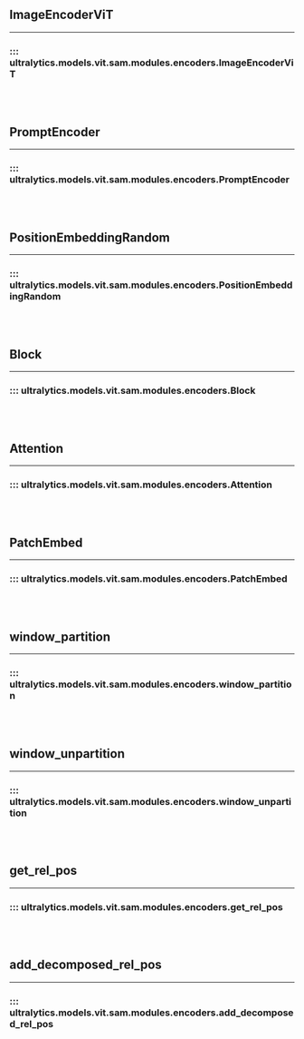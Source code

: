## ImageEncoderViT
---
### ::: ultralytics.models.vit.sam.modules.encoders.ImageEncoderViT
<br><br>

## PromptEncoder
---
### ::: ultralytics.models.vit.sam.modules.encoders.PromptEncoder
<br><br>

## PositionEmbeddingRandom
---
### ::: ultralytics.models.vit.sam.modules.encoders.PositionEmbeddingRandom
<br><br>

## Block
---
### ::: ultralytics.models.vit.sam.modules.encoders.Block
<br><br>

## Attention
---
### ::: ultralytics.models.vit.sam.modules.encoders.Attention
<br><br>

## PatchEmbed
---
### ::: ultralytics.models.vit.sam.modules.encoders.PatchEmbed
<br><br>

## window_partition
---
### ::: ultralytics.models.vit.sam.modules.encoders.window_partition
<br><br>

## window_unpartition
---
### ::: ultralytics.models.vit.sam.modules.encoders.window_unpartition
<br><br>

## get_rel_pos
---
### ::: ultralytics.models.vit.sam.modules.encoders.get_rel_pos
<br><br>

## add_decomposed_rel_pos
---
### ::: ultralytics.models.vit.sam.modules.encoders.add_decomposed_rel_pos
<br><br>
